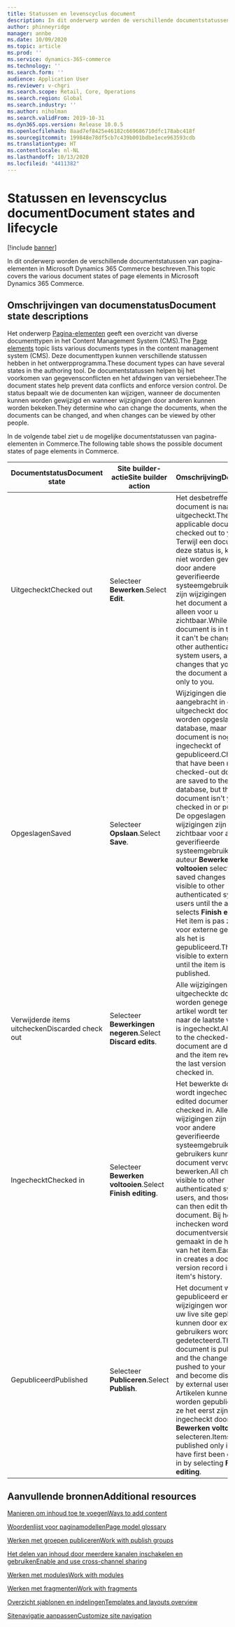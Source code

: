 ```yaml
---
title: Statussen en levenscyclus document
description: In dit onderwerp worden de verschillende documentstatussen van pagina-elementen in Microsoft Dynamics 365 Commerce beschreven.
author: phinneyridge
manager: annbe
ms.date: 10/09/2020
ms.topic: article
ms.prod: ''
ms.service: dynamics-365-commerce
ms.technology: ''
ms.search.form: ''
audience: Application User
ms.reviewer: v-chgri
ms.search.scope: Retail, Core, Operations
ms.search.region: Global
ms.search.industry: ''
ms.author: niholman
ms.search.validFrom: 2019-10-31
ms.dyn365.ops.version: Release 10.0.5
ms.openlocfilehash: 8aad7ef8425e46182c669686710dfc178abc418f
ms.sourcegitcommit: 199848e78df5cb7c439b001bdbe1ece963593cdb
ms.translationtype: HT
ms.contentlocale: nl-NL
ms.lasthandoff: 10/13/2020
ms.locfileid: "4411382"
---
```

# <a name="document-states-and-lifecycle"></a><span data-ttu-id="20d21-103">Statussen en levenscyclus document</span><span class="sxs-lookup"><span data-stu-id="20d21-103">Document states and lifecycle</span></span>

[!include [banner](includes/banner.md)]

<span data-ttu-id="20d21-104">In dit onderwerp worden de verschillende documentstatussen van pagina-elementen in Microsoft Dynamics 365 Commerce beschreven.</span><span class="sxs-lookup"><span data-stu-id="20d21-104">This topic covers the various document states of page elements in Microsoft Dynamics 365 Commerce.</span></span>

## <a name="document-state-descriptions"></a><span data-ttu-id="20d21-105">Omschrijvingen van documenstatus</span><span class="sxs-lookup"><span data-stu-id="20d21-105">Document state descriptions</span></span>

<span data-ttu-id="20d21-106">Het onderwerp [Pagina-elementen](page-elements-overview.md) geeft een overzicht van diverse documenttypen in het Content Management System (CMS).</span><span class="sxs-lookup"><span data-stu-id="20d21-106">The [Page elements](page-elements-overview.md) topic lists various documents types in the content management system (CMS).</span></span> <span data-ttu-id="20d21-107">Deze documenttypen kunnen verschillende statussen hebben in het ontwerpprogramma.</span><span class="sxs-lookup"><span data-stu-id="20d21-107">These document types can have several states in the authoring tool.</span></span> <span data-ttu-id="20d21-108">De documentstatussen helpen bij het voorkomen van gegevensconflicten en het afdwingen van versiebeheer.</span><span class="sxs-lookup"><span data-stu-id="20d21-108">The document states help prevent data conflicts and enforce version control.</span></span> <span data-ttu-id="20d21-109">De status bepaalt wie de documenten kan wijzigen, wanneer de documenten kunnen worden gewijzigd en wanneer wijzigingen door anderen kunnen worden bekeken.</span><span class="sxs-lookup"><span data-stu-id="20d21-109">They determine who can change the documents, when the documents can be changed, and when changes can be viewed by other people.</span></span>

<span data-ttu-id="20d21-110">In de volgende tabel ziet u de mogelijke documentstatussen van pagina-elementen in Commerce.</span><span class="sxs-lookup"><span data-stu-id="20d21-110">The following table shows the possible document states of page elements in Commerce.</span></span>

| <span data-ttu-id="20d21-111">Documentstatus</span><span class="sxs-lookup"><span data-stu-id="20d21-111">Document state</span></span>      | <span data-ttu-id="20d21-112">Site builder-actie</span><span class="sxs-lookup"><span data-stu-id="20d21-112">Site builder action</span></span>        | <span data-ttu-id="20d21-113">Omschrijving</span><span class="sxs-lookup"><span data-stu-id="20d21-113">Description</span></span>                                                  |
| ------------------- | -------------------------- | ------------------------------------------------------------ |
| <span data-ttu-id="20d21-114">Uitgecheckt</span><span class="sxs-lookup"><span data-stu-id="20d21-114">Checked out</span></span>         | <span data-ttu-id="20d21-115">Selecteer **Bewerken**.</span><span class="sxs-lookup"><span data-stu-id="20d21-115">Select **Edit**.</span></span>           | <span data-ttu-id="20d21-116">Het desbetreffende document is naar u uitgecheckt.</span><span class="sxs-lookup"><span data-stu-id="20d21-116">The applicable document is checked out to you.</span></span> <span data-ttu-id="20d21-117">Terwijl een document in deze status is, kan het niet worden gewijzigd door andere geverifieerde systeemgebruikers en zijn wijzigingen die u in het document aanbrengt alleen voor u zichtbaar.</span><span class="sxs-lookup"><span data-stu-id="20d21-117">While a document is in this state, it can't be changed by other authenticated system users, and any changes that you make to the document are visible only to you.</span></span> |
| <span data-ttu-id="20d21-118">Opgeslagen</span><span class="sxs-lookup"><span data-stu-id="20d21-118">Saved</span></span>               | <span data-ttu-id="20d21-119">Selecteer **Opslaan**.</span><span class="sxs-lookup"><span data-stu-id="20d21-119">Select **Save**.</span></span>           | <span data-ttu-id="20d21-120">Wijzigingen die zijn aangebracht in een uitgecheckt document, worden opgeslagen in de database, maar het document is nog niet ingecheckt of gepubliceerd.</span><span class="sxs-lookup"><span data-stu-id="20d21-120">Changes that have been made to a checked-out document are saved to the database, but the document isn't yet checked in or published.</span></span> <span data-ttu-id="20d21-121">De opgeslagen wijzigingen zijn pas zichtbaar voor andere geverifieerde systeemgebruikers als de auteur **Bewerken voltooien** selecteert.</span><span class="sxs-lookup"><span data-stu-id="20d21-121">The saved changes aren't visible to other authenticated system users until the author selects **Finish editing**.</span></span> <span data-ttu-id="20d21-122">Het item is pas zichtbaar voor externe gebruikers als het is gepubliceerd.</span><span class="sxs-lookup"><span data-stu-id="20d21-122">They aren't visible to external users until the item is published.</span></span> |
| <span data-ttu-id="20d21-123">Verwijderde items uitchecken</span><span class="sxs-lookup"><span data-stu-id="20d21-123">Discarded check out</span></span> | <span data-ttu-id="20d21-124">Selecteer **Bewerkingen negeren**.</span><span class="sxs-lookup"><span data-stu-id="20d21-124">Select **Discard edits**.</span></span>  | <span data-ttu-id="20d21-125">Alle wijzigingen in het uitgecheckte document worden genegeerd en het artikel wordt teruggezet naar de laatste versie die is ingecheckt.</span><span class="sxs-lookup"><span data-stu-id="20d21-125">All changes to the checked-out document are discarded, and the item reverts to the last version that was checked in.</span></span> |
| <span data-ttu-id="20d21-126">Ingecheckt</span><span class="sxs-lookup"><span data-stu-id="20d21-126">Checked in</span></span>          | <span data-ttu-id="20d21-127">Selecteer **Bewerken voltooien**.</span><span class="sxs-lookup"><span data-stu-id="20d21-127">Select **Finish editing**.</span></span> | <span data-ttu-id="20d21-128">Het bewerkte document wordt ingecheckt.</span><span class="sxs-lookup"><span data-stu-id="20d21-128">The edited document is checked in.</span></span> <span data-ttu-id="20d21-129">Alle wijzigingen zijn zichtbaar voor andere geverifieerde systeemgebruikers en die gebruikers kunnen het document vervolgens bewerken.</span><span class="sxs-lookup"><span data-stu-id="20d21-129">All changes are visible to other authenticated system users, and those users can then edit the document.</span></span> <span data-ttu-id="20d21-130">Bij het inchecken wordt een documentversierecord gemaakt in de historie van het item.</span><span class="sxs-lookup"><span data-stu-id="20d21-130">Each check-in creates a document version record in the item's history.</span></span> |
| <span data-ttu-id="20d21-131">Gepubliceerd</span><span class="sxs-lookup"><span data-stu-id="20d21-131">Published</span></span>           | <span data-ttu-id="20d21-132">Selecteer **Publiceren**.</span><span class="sxs-lookup"><span data-stu-id="20d21-132">Select **Publish**.</span></span>        | <span data-ttu-id="20d21-133">Het document wordt gepubliceerd en de wijzigingen worden op uw live site geplaatst en kunnen door externe gebruikers worden gedetecteerd.</span><span class="sxs-lookup"><span data-stu-id="20d21-133">The document is published, and the changes are pushed to your live site and become discoverable by external users.</span></span> <span data-ttu-id="20d21-134">Artikelen kunnen alleen worden gepubliceerd als ze het eerst zijn ingecheckt door **Bewerken voltooien** te selecteren.</span><span class="sxs-lookup"><span data-stu-id="20d21-134">Items can be published only if they have first been checked in by selecting **Finish editing**.</span></span> |

## <a name="additional-resources"></a><span data-ttu-id="20d21-135">Aanvullende bronnen</span><span class="sxs-lookup"><span data-stu-id="20d21-135">Additional resources</span></span>

[<span data-ttu-id="20d21-136">Manieren om inhoud toe te voegen</span><span class="sxs-lookup"><span data-stu-id="20d21-136">Ways to add content</span></span>](add-manage-content.md)

[<span data-ttu-id="20d21-137">Woordenlijst voor paginamodellen</span><span class="sxs-lookup"><span data-stu-id="20d21-137">Page model glossary</span></span>](page-elements-overview.md)

[<span data-ttu-id="20d21-138">Werken met groepen publiceren</span><span class="sxs-lookup"><span data-stu-id="20d21-138">Work with publish groups</span></span>](publish-groups.md)

[<span data-ttu-id="20d21-139">Het delen van inhoud door meerdere kanalen inschakelen en gebruiken</span><span class="sxs-lookup"><span data-stu-id="20d21-139">Enable and use cross-channel sharing</span></span>](cross-channel-sharing.md)

[<span data-ttu-id="20d21-140">Werken met modules</span><span class="sxs-lookup"><span data-stu-id="20d21-140">Work with modules</span></span>](work-with-modules.md)

[<span data-ttu-id="20d21-141">Werken met fragmenten</span><span class="sxs-lookup"><span data-stu-id="20d21-141">Work with fragments</span></span>](work-with-fragments.md)

[<span data-ttu-id="20d21-142">Overzicht sjablonen en indelingen</span><span class="sxs-lookup"><span data-stu-id="20d21-142">Templates and layouts overview</span></span>](templates-layouts-overview.md)

[<span data-ttu-id="20d21-143">Sitenavigatie aanpassen</span><span class="sxs-lookup"><span data-stu-id="20d21-143">Customize site navigation</span></span>](customize-site-navigation.md)

